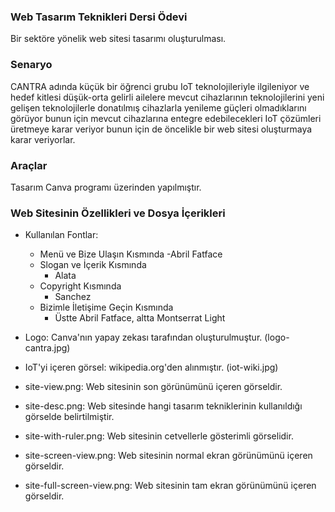 ### Web Tasarım Teknikleri Dersi Ödevi

Bir sektöre yönelik web sitesi tasarımı oluşturulması.

### Senaryo

CANTRA adında küçük bir öğrenci grubu IoT teknolojileriyle ilgileniyor ve hedef kitlesi düşük-orta gelirli ailelere mevcut cihazlarının teknolojilerini yeni gelişen teknolojilerle donatılmış cihazlarla yenileme güçleri olmadıklarını görüyor bunun için mevcut cihazlarına entegre edebilecekleri IoT çözümleri üretmeye karar veriyor bunun için de öncelikle bir web sitesi oluşturmaya karar veriyorlar.

### Araçlar

Tasarım Canva programı üzerinden yapılmıştır.

### Web Sitesinin Özellikleri ve Dosya İçerikleri

- Kullanılan Fontlar:
    - Menü ve Bize Ulaşın Kısmında
        -Abril Fatface
    - Slogan ve İçerik Kısmında
        - Alata
    - Copyright Kısmında
        - Sanchez
    - Bizimle İletişime Geçin Kısmında
        - Üstte Abril Fatface, altta Montserrat Light


- Logo:
    Canva'nın yapay zekası tarafından oluşturulmuştur. (logo-cantra.jpg)
- IoT'yi içeren görsel:
    wikipedia.org'den alınmıştır. (iot-wiki.jpg)

- site-view.png:
    Web sitesinin son görünümünü içeren görseldir.

- site-desc.png:
    Web sitesinde hangi tasarım tekniklerinin kullanıldığı görselde belirtilmiştir.

- site-with-ruler.png:
    Web sitesinin cetvellerle gösterimli görselidir.

- site-screen-view.png:
    Web sitesinin normal ekran görünümünü içeren görseldir.

- site-full-screen-view.png:
    Web sitesinin tam ekran görünümünü içeren görseldir.
